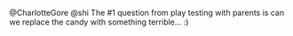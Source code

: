 @CharlotteGore @shi The #1 question from play testing with parents is can we replace the candy with something terrible... :)